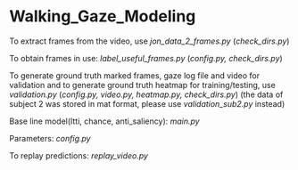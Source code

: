 # Walking_Gaze_Modeling

To extract frames from the video, use _jon_data_2_frames.py_ (_check_dirs.py_)

To obtain frames in use: _label_useful_frames.py_ (_config.py, check_dirs.py_)

To generate ground truth marked frames, gaze log file and video for validation and to generate ground truth heatmap for training/testing, use _validation.py_ (_config.py, video.py, heatmap.py, check_dirs.py_)
(the data of subject 2 was stored in mat format, please use _validation_sub2.py_ instead)

Base line model(Itti, chance, anti_saliency): _main.py_

Parameters: _config.py_

To replay predictions: _replay_video.py_
